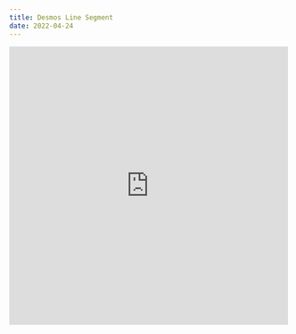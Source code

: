 ```yaml
---
title: Desmos Line Segment
date: 2022-04-24
---
```


<iframe src="https://www.desmos.com/calculator/ncj5e1kmqi?embed" width="500" height="500" frameborder=0></iframe> 

